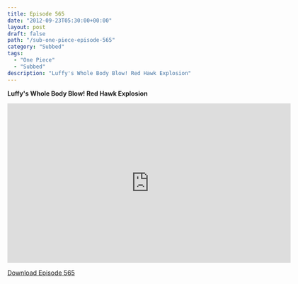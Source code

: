```yaml
---
title: Episode 565
date: "2012-09-23T05:30:00+00:00"
layout: post
draft: false
path: "/sub-one-piece-episode-565"
category: "Subbed"
tags:
  - "One Piece"
  - "Subbed"
description: "Luffy's Whole Body Blow! Red Hawk Explosion"
---
```


**Luffy's Whole Body Blow! Red Hawk Explosion**

<iframe width="640" height="360" src="https://www.rapidvideo.com/e/G6FRPFEB65" frameborder="0" marginwidth=0 marginheight=0 scrolling=no allowfullscreen></iframe>

<a href="http://ouo.io/qs/eCodkFEQ?s=https://rapidvid.to/d/https://www.rapidvideo.com/e/G6FRPFEB65">Download Episode 565</a>

